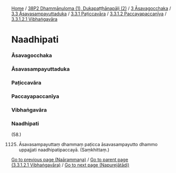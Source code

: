 
[Home](/) / [38P2 Dhammānuloma (1), Dukapaṭṭhānapāḷi (2)](../../../../../../38P2.md) / [3 Āsavagocchaka](../../../../../3.md) / [3.3 Āsavasampayuttaduka](../../../../3.3.md) / [3.3.1 Paṭiccavāra](../../../3.3.1.md) / [3.3.1.2 Paccayapaccanīya](../../3.3.1.2.md) / [3.3.1.2.1 Vibhaṅgavāra](../3.3.1.2.1.md)

# Naadhipati

### Āsavagocchaka

### Āsavasampayuttaduka

### Paṭiccavāra

### Paccayapaccanīya

### Vibhaṅgavāra

### Naadhipati

(58.)

1125. Āsavasampayuttaṃ dhammaṃ paṭicca āsavasampayutto dhammo uppajjati naadhipatipaccayā. (Saṃkhittaṃ.)

[Go to previous page (Naārammaṇa)](Naarammana.md) / [Go to parent page (3.3.1.2.1 Vibhaṅgavāra)](../3.3.1.2.1.md) / [Go to next page (Napurejātādi)](Napurejatadi.md)


